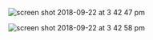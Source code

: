 ![screen shot 2018-09-22 at 3 42 47 pm](https://user-images.githubusercontent.com/7697533/45921169-7ef5e100-be7e-11e8-8069-38131deed097.png)

![screen shot 2018-09-22 at 3 42 58 pm](https://user-images.githubusercontent.com/7697533/45921174-85845880-be7e-11e8-94ff-3167cb454a7e.png)
